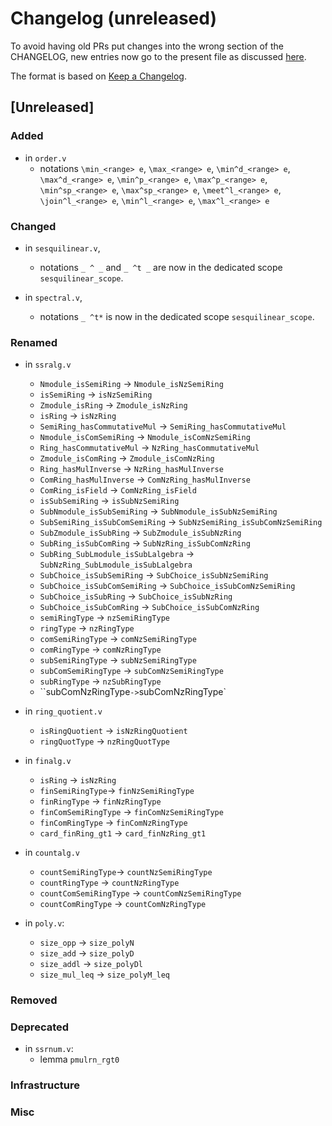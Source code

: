 # Changelog (unreleased)

To avoid having old PRs put changes into the wrong section of the CHANGELOG,
new entries now go to the present file as discussed
[here](https://github.com/math-comp/math-comp/wiki/Agenda-of-the-April-23rd-2019-meeting-9h30-to-12h30#avoiding-issues-with-changelog).

The format is based on [Keep a Changelog](https://keepachangelog.com/en/1.0.0/).

## [Unreleased]

### Added

- in `order.v`
  + notations `\min_<range> e`, `\max_<range> e`, `\min^d_<range> e`,
    `\max^d_<range> e`, `\min^p_<range> e`, `\max^p_<range> e`,
    `\min^sp_<range> e`, `\max^sp_<range> e`, `\meet^l_<range> e`,
    `\join^l_<range> e`, `\min^l_<range> e`, `\max^l_<range> e`

### Changed

- in `sesquilinear.v`,
  + notations `_ ^ _` and `_ ^t _` are now in the dedicated scope `sesquilinear_scope`.

- in `spectral.v`,
  + notations `_ ^t*` is now in the dedicated scope `sesquilinear_scope`.

### Renamed

- in `ssralg.v`
	+ `Nmodule_isSemiRing` -> `Nmodule_isNzSemiRing`
	+ `isSemiRing` -> `isNzSemiRing`
	+ `Zmodule_isRing` -> `Zmodule_isNzRing`
	+ `isRing` -> `isNzRing`
	+ `SemiRing_hasCommutativeMul` -> `SemiRing_hasCommutativeMul`
	+ `Nmodule_isComSemiRing` -> `Nmodule_isComNzSemiRing`
	+ `Ring_hasCommutativeMul` -> `NzRing_hasCommutativeMul`
	+ `Zmodule_isComRing` -> `Zmodule_isComNzRing`
	+ `Ring_hasMulInverse` -> `NzRing_hasMulInverse`
	+ `ComRing_hasMulInverse` -> `ComNzRing_hasMulInverse`
	+ `ComRing_isField` -> `ComNzRing_isField`
	+ `isSubSemiRing` -> `isSubNzSemiRing`
	+ `SubNmodule_isSubSemiRing` -> `SubNmodule_isSubNzSemiRing`
	+ `SubSemiRing_isSubComSemiRing` -> `SubNzSemiRing_isSubComNzSemiRing`
	+ `SubZmodule_isSubRing` -> `SubZmodule_isSubNzRing`
	+ `SubRing_isSubComRing` -> `SubNzRing_isSubComNzRing`
	+ `SubRing_SubLmodule_isSubLalgebra` -> `SubNzRing_SubLmodule_isSubLalgebra`
	+ `SubChoice_isSubSemiRing` -> `SubChoice_isSubNzSemiRing`
	+ `SubChoice_isSubComSemiRing` -> `SubChoice_isSubComNzSemiRing`
	+ `SubChoice_isSubRing` -> `SubChoice_isSubNzRing`
	+ `SubChoice_isSubComRing` -> `SubChoice_isSubComNzRing`
	+ `semiRingType` -> `nzSemiRingType`
	+ `ringType` -> `nzRingType`
	+ `comSemiRingType` -> `comNzSemiRingType`
	+ `comRingType` -> `comNzRingType`
	+ `subSemiRingType` -> `subNzSemiRingType`
	+ `subComSemiRingType` -> `subComNzSemiRingType`
	+ `subRingType` -> `nzSubRingType`
	+ ``subComNzRingType` -> `subComNzRingType`

- in `ring_quotient.v`
	+ `isRingQuotient` -> `isNzRingQuotient`
	+ `ringQuotType` -> `nzRingQuotType`

- in `finalg.v`
	+ `isRing` -> `isNzRing`
	+ `finSemiRingType`-> `finNzSemiRingType`
	+ `finRingType` -> `finNzRingType`
	+ `finComSemiRingType` -> `finComNzSemiRingType`
	+ `finComRingType` -> `finComNzRingType`
	+ `card_finRing_gt1` -> `card_finNzRing_gt1`

- in `countalg.v`
	+ `countSemiRingType`-> `countNzSemiRingType`
	+ `countRingType` -> `countNzRingType`
	+ `countComSemiRingType` -> `countComNzSemiRingType`
	+ `countComRingType` -> `countComNzRingType`

- in `poly.v`:
  + `size_opp` -> `size_polyN`
  + `size_add` -> `size_polyD`
  + `size_addl` -> `size_polyDl`
  + `size_mul_leq` -> `size_polyM_leq`

### Removed

### Deprecated

- in `ssrnum.v`:
  + lemma `pmulrn_rgt0`

### Infrastructure

### Misc
